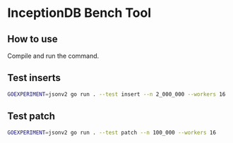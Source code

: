 # InceptionDB Bench Tool

## How to use

Compile and run the command.

## Test inserts

```sh
GOEXPERIMENT=jsonv2 go run . --test insert --n 2_000_000 --workers 16
```

## Test patch

```sh
GOEXPERIMENT=jsonv2 go run . --test patch --n 100_000 --workers 16 
```